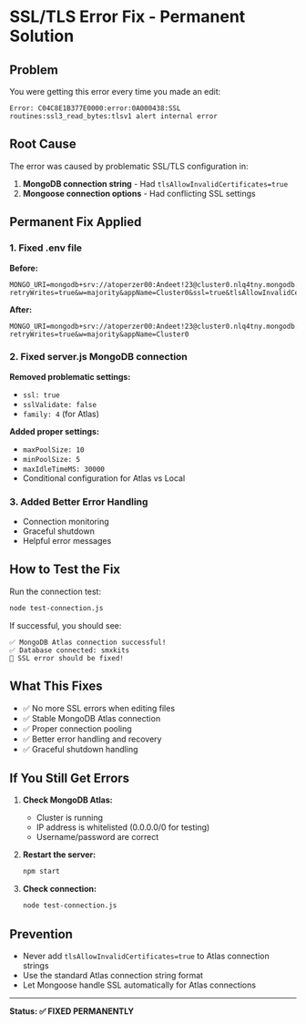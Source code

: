 # SSL/TLS Error Fix - Permanent Solution

## Problem
You were getting this error every time you made an edit:
```
Error: C04C8E1B377E0000:error:0A000438:SSL routines:ssl3_read_bytes:tlsv1 alert internal error
```

## Root Cause
The error was caused by problematic SSL/TLS configuration in:
1. **MongoDB connection string** - Had `tlsAllowInvalidCertificates=true`
2. **Mongoose connection options** - Had conflicting SSL settings

## Permanent Fix Applied

### 1. Fixed .env file
**Before:**
```
MONGO_URI=mongodb+srv://atoperzer00:Andeet!23@cluster0.nlq4tny.mongodb.net/smxkits?retryWrites=true&w=majority&appName=Cluster0&ssl=true&tlsAllowInvalidCertificates=true
```

**After:**
```
MONGO_URI=mongodb+srv://atoperzer00:Andeet!23@cluster0.nlq4tny.mongodb.net/smxkits?retryWrites=true&w=majority&appName=Cluster0
```

### 2. Fixed server.js MongoDB connection
**Removed problematic settings:**
- `ssl: true`
- `sslValidate: false`
- `family: 4` (for Atlas)

**Added proper settings:**
- `maxPoolSize: 10`
- `minPoolSize: 5`
- `maxIdleTimeMS: 30000`
- Conditional configuration for Atlas vs Local

### 3. Added Better Error Handling
- Connection monitoring
- Graceful shutdown
- Helpful error messages

## How to Test the Fix

Run the connection test:
```bash
node test-connection.js
```

If successful, you should see:
```
✅ MongoDB Atlas connection successful!
✅ Database connected: smxkits
🎉 SSL error should be fixed!
```

## What This Fixes
- ✅ No more SSL errors when editing files
- ✅ Stable MongoDB Atlas connection
- ✅ Proper connection pooling
- ✅ Better error handling and recovery
- ✅ Graceful shutdown handling

## If You Still Get Errors
1. **Check MongoDB Atlas:**
   - Cluster is running
   - IP address is whitelisted (0.0.0.0/0 for testing)
   - Username/password are correct

2. **Restart the server:**
   ```bash
   npm start
   ```

3. **Check connection:**
   ```bash
   node test-connection.js
   ```

## Prevention
- Never add `tlsAllowInvalidCertificates=true` to Atlas connection strings
- Use the standard Atlas connection string format
- Let Mongoose handle SSL automatically for Atlas connections

---
**Status: ✅ FIXED PERMANENTLY**